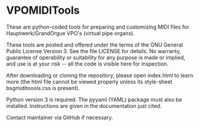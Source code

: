 # VPOMIDITools
These are python-coded tools for preparing and customizing MIDI files for Hauptwerk/GrandOrgue VPO's (virtual pipe organs).

These tools are posted and offered under the terms of the GNU General Public License Version 3. See the file LICENSE for details. No warranty, guarantee of operability or suitability for any purpose is made or implied, and use is at your risk -- all the code is visible here for inspection.

After downloading or cloning the repository, please open index.html to learn more (the html file cannot be viewed properly unless its style-sheet bsgmiditoools.css is present).

Python version 3 is required.  The pyyaml (YAML) package must also be installed.  Instructions are given in the documentation just cited.

Contact maintainer via GitHub if necessary.
